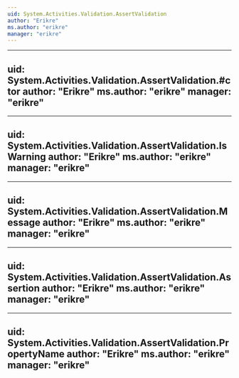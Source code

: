```yaml
---
uid: System.Activities.Validation.AssertValidation
author: "Erikre"
ms.author: "erikre"
manager: "erikre"
---
```


---
uid: System.Activities.Validation.AssertValidation.#ctor
author: "Erikre"
ms.author: "erikre"
manager: "erikre"
---

---
uid: System.Activities.Validation.AssertValidation.IsWarning
author: "Erikre"
ms.author: "erikre"
manager: "erikre"
---

---
uid: System.Activities.Validation.AssertValidation.Message
author: "Erikre"
ms.author: "erikre"
manager: "erikre"
---

---
uid: System.Activities.Validation.AssertValidation.Assertion
author: "Erikre"
ms.author: "erikre"
manager: "erikre"
---

---
uid: System.Activities.Validation.AssertValidation.PropertyName
author: "Erikre"
ms.author: "erikre"
manager: "erikre"
---
